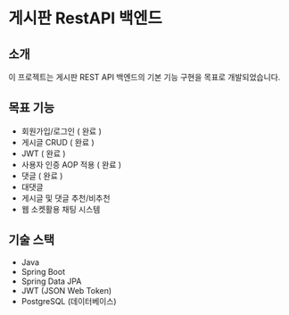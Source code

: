 # 게시판 RestAPI 백엔드

## 소개
이 프로젝트는 게시판 REST API 백엔드의 기본 기능 구현을 목표로 개발되었습니다.

## 목표 기능
- 회원가입/로그인 ( 완료 )
- 게시글 CRUD ( 완료 )
- JWT ( 완료 )
- 사용자 인증 AOP 적용 ( 완료 )
- 댓글 ( 완료 )
- 대댓글
- 게시글 및 댓글 추천/비추천
- 웹 소켓활용 채팅 시스템

## 기술 스택
- Java
- Spring Boot
- Spring Data JPA
- JWT (JSON Web Token)
- PostgreSQL (데이터베이스)
